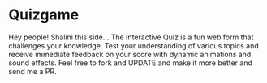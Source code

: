 # Quizgame
Hey people! Shalini this side...
The Interactive Quiz is a fun web form that challenges your knowledge. 
Test your understanding of various topics and receive immediate feedback on your score with dynamic animations and sound effects.
Feel free to fork and UPDATE and make it more better and send me a PR.

